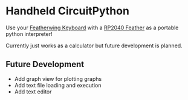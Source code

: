 # Handheld CircuitPython

Use your [Featherwing Keyboard](https://www.solder.party/docs/keyboard-featherwing/) with a [RP2040 Feather](https://www.adafruit.com/product/4884) as a portable python interpreter!

Currently just works as a calculator but future development is planned.

## Future Development

- Add graph view for plotting graphs
- Add text file loading and execution
- Add text editor